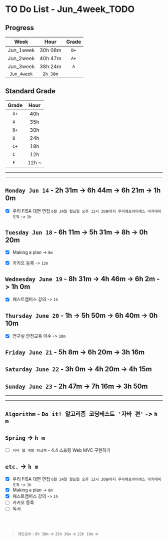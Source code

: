 # TO Do List - Jun_4week_TODO

## Progress
| Week | Hour | Grade |
|:---:|:---:|:---:|
|Jun_1week|30h 08m|`B+`|
|Jun_2week|40h 47m|`A+`| 
|Jun_3week|38h 24m|`A`|
|`Jun_4week`|`2h 30m`||

## Standard Grade
| Grade | Hour |
|:---:|:---:|
|`A+`|40h|
|`A `|35h|
|`B+`|30h|
|`B `|24h|
|`C+`|18h|
|`C `|12h|
|`F `|12h ~|

---
---

## `Monday Jun 14` - 2h 31m -> 6h 44m -> 6h 21m -> 1h 0m
- [x] 우리 FISA 대면 면접 `6월 24일 월요일 오후 12시 20분까지 우리에프아이에스 아카데미 도착` -> `1h`


## `Tuesday Jun 18` - 6h 11m -> 5h 31m -> 8h -> 0h 20m
- [x] Making a plan -> `8m`
- [x] 카카오 등록 -> `12m`


## `Wednesday June 19` - 8h 31m -> 4h 46m -> 6h 2m -> 1h 0m
- [x] 패스트캠퍼스 강의 -> `1h`


## `Thursday June 20` - 1h -> 5h 50m -> 6h 40m -> 0h 10m
- [x] 연구실 안전교육 이수 -> `10m`


## `Friday June 21` - 5h 8m -> 6h 20m -> 3h 16m


## `Saturday June 22` - 3h 0m -> 4h 20m -> 4h 15m


## `Sunday June 23` - 2h 47m -> 7h 16m -> 3h 50m



---
---
## `Algorithm` - `Do it! 알고리즘 코딩테스트 '자바 편'` -> `h m`


## `Spring` -> `h m`
- [ ] `자바 웹 개발 워크북` - 4.4 스프링 Web MVC 구현하기

## `etc.` -> `h m`
- [x] 우리 FISA 대면 면접 `6월 24일 월요일 오후 12시 20분까지 우리에프아이에스 아카데미 도착` -> `1h`
- [x] Making a plan -> `8m`
- [x] 패스트캠퍼스 강의 -> `1h`
- [ ] 카카오 등록
- [ ] 독서

<br><br>

> `개인공부` : `6h 30m` -> `25h 36m` -> `22h 19m` ->

<br><br>

<!-- 
## `Java`
## `OPIc`
## `토익` 
-->




